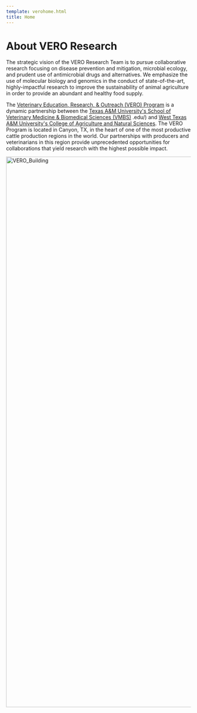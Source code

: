 ```yaml
---
template: verohome.html
title: Home
---
```


# About VERO Research
The strategic vision of the VERO Research Team is to pursue collaborative research focusing on disease prevention and mitigation, microbial ecology, and prudent use of antimicrobial drugs and alternatives.  We emphasize the use of molecular biology and genomics in the conduct of state-of-the-art, highly-impactful research to improve the sustainability of animal agriculture in order to provide an abundant and healthy food supply. 

The [Veterinary Education, Research, & Outreach (VERO) Program](https://vetmed.tamu.edu/vero/) is a dynamic partnership between the [Texas A&M University's School of Veterinary Medicine & Biomedical Sciences (VMBS)](https://vetmed.tamu.edu)
.edu/) and [West Texas A&M University's College of Agriculture and Natural Sciences](https://www.wtamu.edu/academics/college-agriculture-natural-sciences/index.html).  The VERO Program is located in Canyon, TX, in the heart of one of the most productive cattle production regions in the world. Our partnerships with producers and veterinarians in this region provide unprecedented opportunities for collaborations that yield research with the highest possible impact.

<img src="../../assets/VERObldgFromSW_web_small.jpg" alt="VERO_Building" loading="lazy" width="1500" style="margin-right: 20px;"/>


